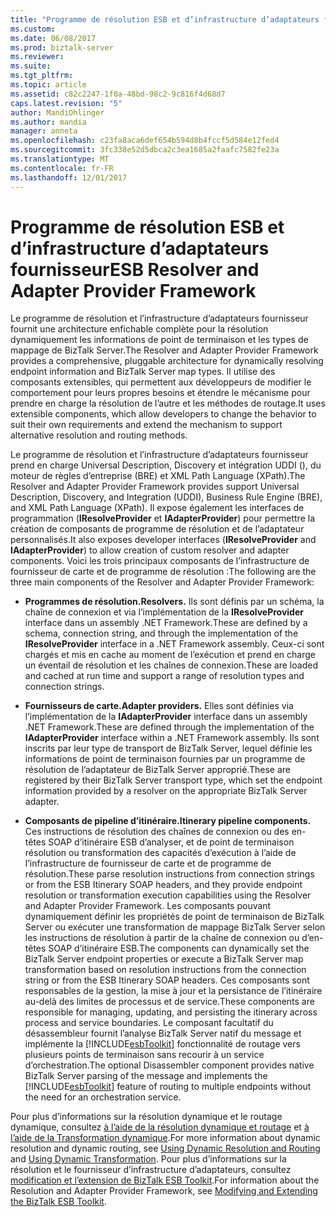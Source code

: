 ```yaml
---
title: "Programme de résolution ESB et d’infrastructure d’adaptateurs fournisseur | Documents Microsoft"
ms.custom: 
ms.date: 06/08/2017
ms.prod: biztalk-server
ms.reviewer: 
ms.suite: 
ms.tgt_pltfrm: 
ms.topic: article
ms.assetid: c82c2247-1f0a-48bd-98c2-9c816f4d68d7
caps.latest.revision: "5"
author: MandiOhlinger
ms.author: mandia
manager: anneta
ms.openlocfilehash: c23fa8aca6def654b594d8b4fccf5d584e12fed4
ms.sourcegitcommit: 3fc338e52d5dbca2c3ea1685a2faafc7582fe23a
ms.translationtype: MT
ms.contentlocale: fr-FR
ms.lasthandoff: 12/01/2017
---
```

# <a name="esb-resolver-and-adapter-provider-framework"></a><span data-ttu-id="e08e2-102">Programme de résolution ESB et d’infrastructure d’adaptateurs fournisseur</span><span class="sxs-lookup"><span data-stu-id="e08e2-102">ESB Resolver and Adapter Provider Framework</span></span>
<span data-ttu-id="e08e2-103">Le programme de résolution et l’infrastructure d’adaptateurs fournisseur fournit une architecture enfichable complète pour la résolution dynamiquement les informations de point de terminaison et les types de mappage de BizTalk Server.</span><span class="sxs-lookup"><span data-stu-id="e08e2-103">The Resolver and Adapter Provider Framework provides a comprehensive, pluggable architecture for dynamically resolving endpoint information and BizTalk Server map types.</span></span> <span data-ttu-id="e08e2-104">Il utilise des composants extensibles, qui permettent aux développeurs de modifier le comportement pour leurs propres besoins et étendre le mécanisme pour prendre en charge la résolution de l’autre et les méthodes de routage.</span><span class="sxs-lookup"><span data-stu-id="e08e2-104">It uses extensible components, which allow developers to change the behavior to suit their own requirements and extend the mechanism to support alternative resolution and routing methods.</span></span>  
  
 <span data-ttu-id="e08e2-105">Le programme de résolution et l’infrastructure d’adaptateurs fournisseur prend en charge Universal Description, Discovery et intégration UDDI (), du moteur de règles d’entreprise (BRE) et XML Path Language (XPath).</span><span class="sxs-lookup"><span data-stu-id="e08e2-105">The Resolver and Adapter Provider Framework provides support Universal Description, Discovery, and Integration (UDDI), Business Rule Engine (BRE), and XML Path Language (XPath).</span></span> <span data-ttu-id="e08e2-106">Il expose également les interfaces de programmation (**IResolveProvider** et **IAdapterProvider**) pour permettre la création de composants de programme de résolution et de l’adaptateur personnalisés.</span><span class="sxs-lookup"><span data-stu-id="e08e2-106">It also exposes developer interfaces (**IResolveProvider** and **IAdapterProvider**) to allow creation of custom resolver and adapter components.</span></span> <span data-ttu-id="e08e2-107">Voici les trois principaux composants de l’infrastructure de fournisseur de carte et de programme de résolution :</span><span class="sxs-lookup"><span data-stu-id="e08e2-107">The following are the three main components of the Resolver and Adapter Provider Framework:</span></span>  
  
-   <span data-ttu-id="e08e2-108">**Programmes de résolution.**</span><span class="sxs-lookup"><span data-stu-id="e08e2-108">**Resolvers.**</span></span> <span data-ttu-id="e08e2-109">Ils sont définis par un schéma, la chaîne de connexion et via l’implémentation de la **IResolveProvider** interface dans un assembly .NET Framework.</span><span class="sxs-lookup"><span data-stu-id="e08e2-109">These are defined by a schema, connection string, and through the implementation of the **IResolveProvider** interface in a .NET Framework assembly.</span></span> <span data-ttu-id="e08e2-110">Ceux-ci sont chargés et mis en cache au moment de l’exécution et prend en charge un éventail de résolution et les chaînes de connexion.</span><span class="sxs-lookup"><span data-stu-id="e08e2-110">These are loaded and cached at run time and support a range of resolution types and connection strings.</span></span>  
  
-   <span data-ttu-id="e08e2-111">**Fournisseurs de carte.**</span><span class="sxs-lookup"><span data-stu-id="e08e2-111">**Adapter providers.**</span></span> <span data-ttu-id="e08e2-112">Elles sont définies via l’implémentation de la **IAdapterProvider** interface dans un assembly .NET Framework.</span><span class="sxs-lookup"><span data-stu-id="e08e2-112">These are defined through the implementation of the **IAdapterProvider** interface within a .NET Framework assembly.</span></span> <span data-ttu-id="e08e2-113">Ils sont inscrits par leur type de transport de BizTalk Server, lequel définie les informations de point de terminaison fournies par un programme de résolution de l’adaptateur de BizTalk Server approprié.</span><span class="sxs-lookup"><span data-stu-id="e08e2-113">These are registered by their BizTalk Server transport type, which set the endpoint information provided by a resolver on the appropriate BizTalk Server adapter.</span></span>  
  
-   <span data-ttu-id="e08e2-114">**Composants de pipeline d’itinéraire.**</span><span class="sxs-lookup"><span data-stu-id="e08e2-114">**Itinerary pipeline components.**</span></span> <span data-ttu-id="e08e2-115">Ces instructions de résolution des chaînes de connexion ou des en-têtes SOAP d’itinéraire ESB d’analyser, et de point de terminaison résolution ou transformation des capacités d’exécution à l’aide de l’infrastructure de fournisseur de carte et de programme de résolution.</span><span class="sxs-lookup"><span data-stu-id="e08e2-115">These parse resolution instructions from connection strings or from the ESB Itinerary SOAP headers, and they provide endpoint resolution or transformation execution capabilities using the Resolver and Adapter Provider Framework.</span></span> <span data-ttu-id="e08e2-116">Les composants pouvant dynamiquement définir les propriétés de point de terminaison de BizTalk Server ou exécuter une transformation de mappage BizTalk Server selon les instructions de résolution à partir de la chaîne de connexion ou d’en-têtes SOAP d’itinéraire ESB.</span><span class="sxs-lookup"><span data-stu-id="e08e2-116">The components can dynamically set the BizTalk Server endpoint properties or execute a BizTalk Server map transformation based on resolution instructions from the connection string or from the ESB Itinerary SOAP headers.</span></span> <span data-ttu-id="e08e2-117">Ces composants sont responsables de la gestion, la mise à jour et la persistance de l’itinéraire au-delà des limites de processus et de service.</span><span class="sxs-lookup"><span data-stu-id="e08e2-117">These components are responsible for managing, updating, and persisting the itinerary across process and service boundaries.</span></span> <span data-ttu-id="e08e2-118">Le composant facultatif du désassembleur fournit l’analyse BizTalk Server natif du message et implémente la [!INCLUDE[esbToolkit](../includes/esbtoolkit-md.md)] fonctionnalité de routage vers plusieurs points de terminaison sans recourir à un service d’orchestration.</span><span class="sxs-lookup"><span data-stu-id="e08e2-118">The optional Disassembler component provides native BizTalk Server parsing of the message and implements the [!INCLUDE[esbToolkit](../includes/esbtoolkit-md.md)] feature of routing to multiple endpoints without the need for an orchestration service.</span></span>  
  
 <span data-ttu-id="e08e2-119">Pour plus d’informations sur la résolution dynamique et le routage dynamique, consultez [à l’aide de la résolution dynamique et routage](../esb-toolkit/using-dynamic-resolution-and-routing.md) et [à l’aide de la Transformation dynamique](../esb-toolkit/using-dynamic-transformation.md).</span><span class="sxs-lookup"><span data-stu-id="e08e2-119">For more information about dynamic resolution and dynamic routing, see [Using Dynamic Resolution and Routing](../esb-toolkit/using-dynamic-resolution-and-routing.md) and [Using Dynamic Transformation](../esb-toolkit/using-dynamic-transformation.md).</span></span> <span data-ttu-id="e08e2-120">Pour plus d’informations sur la résolution et le fournisseur d’infrastructure d’adaptateurs, consultez [modification et l’extension de BizTalk ESB Toolkit](../esb-toolkit/modifying-and-extending-the-biztalk-esb-toolkit.md).</span><span class="sxs-lookup"><span data-stu-id="e08e2-120">For information about the Resolution and Adapter Provider Framework, see [Modifying and Extending the BizTalk ESB Toolkit](../esb-toolkit/modifying-and-extending-the-biztalk-esb-toolkit.md).</span></span>